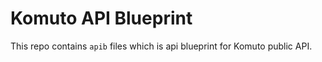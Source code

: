 # Komuto API Blueprint

This repo contains `apib` files which is api blueprint for Komuto public API.